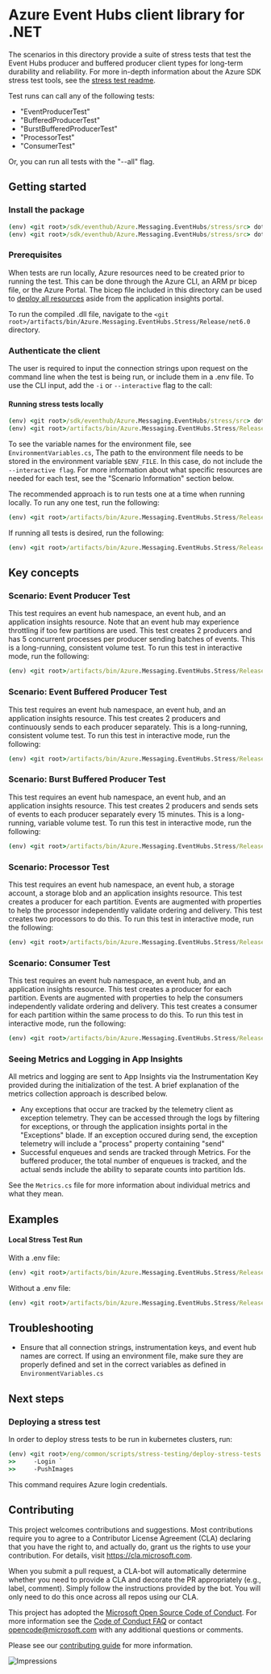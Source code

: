# Azure Event Hubs client library for .NET
The scenarios in this directory provide a suite of stress tests that test the Event Hubs producer and buffered producer client types for long-term durability and reliability. For more in-depth information about the Azure SDK stress test tools, see the [stress test readme](https://github.com/Azure/azure-sdk-tools/blob/main/tools/stress-cluster/chaos/README.md).

Test runs can call any of the following tests:
- "EventProducerTest"
- "BufferedProducerTest"
- "BurstBufferedProducerTest"
- "ProcessorTest"
- "ConsumerTest"

Or, you can run all tests with the "--all" flag.

## Getting started

### Install the package

```cmd
(env) <git root>/sdk/eventhub/Azure.Messaging.EventHubs/stress/src> dotnet clean
(env) <git root>/sdk/eventhub/Azure.Messaging.EventHubs/stress/src> dotnet publish
```

### Prerequisites

When tests are run locally, Azure resources need to be created prior to running the test. This can be done through the Azure CLI, an ARM pr bicep file, or the Azure Portal. The bicep file included in this directory can be used to [deploy all resources](https://docs.microsoft.com/azure/azure-resource-manager/bicep/deploy-to-resource-group?tabs=azure-cli) aside from the application insights portal.

To run the compiled .dll file, navigate to the `<git root>/artifacts/bin/Azure.Messaging.EventHubs.Stress/Release/net6.0` directory.

### Authenticate the client

The user is required to input the connection strings upon request on the command line when the test is being run, or include them in a .env file. To use the CLI input, add the `-i` or `--interactive` flag to the call:


#### Running stress tests locally
```cmd
(env) <git root>/sdk/eventhub/Azure.Messaging.EventHubs/stress/src> dotnet build './sdk/eventhub/Azure.Messaging.EventHubs/stress/src/' --configuration Release
(env) <git root>/artifacts/bin/Azure.Messaging.EventHubs.Stress/Release/net6.0> dotnet Azure.Messaging.EventHubs.Stress.dll --tests <test/s-to-run> --interactive
```

To see the variable names for the environment file, see `EnvironmentVariables.cs`, The path to the environment file needs to be stored in the environment variable `$ENV_FILE`. In this case, do not include the `--interactive flag`. For more information about what specific resources are needed for each test, see the "Scenario Information" section below. 

The recommended approach is to run tests one at a time when running locally.
To run any one test, run the following:
```cmd
(env) <git root>/artifacts/bin/Azure.Messaging.EventHubs.Stress/Release/net6.0> dotnet Azure.Messaging.EventHubs.Stress.dll --tests <test/s-to-run> --interactive
```
If running all tests is desired, run the following:
```cmd
(env) <git root>/artifacts/bin/Azure.Messaging.EventHubs.Stress/Release/net6.0> dotnet Azure.Messaging.EventHubs.Stress.dll --all --interactive
```

## Key concepts

### Scenario: Event Producer Test
This test requires an event hub namespace, an event hub, and an application insights resource. Note that an event hub may experience throttling if too few partitions are used. This test creates 2 producers and has 5 concurrent processes per producer sending batches of events. This is a long-running, consistent volume test. To run this test in interactive mode, run the following:
```cmd
(env) <git root>/artifacts/bin/Azure.Messaging.EventHubs.Stress/Release/net6.0> dotnet Azure.Messaging.EventHubs.Stress.dll --tests EventProducerTest --interactive
```

### Scenario: Event Buffered Producer Test
This test requires an event hub namespace, an event hub, and an application insights resource. This test creates 2 producers and continuously sends to each producer separately. This is a long-running, consistent volume test. To run this test in interactive mode, run the following:
```cmd
(env) <git root>/artifacts/bin/Azure.Messaging.EventHubs.Stress/Release/net6.0> dotnet Azure.Messaging.EventHubs.Stress.dll --tests BufferedProducerTest --interactive
```

### Scenario: Burst Buffered Producer Test
This test requires an event hub namespace, an event hub, and an application insights resource. This test creates 2 producers and sends sets of events to each producer separately every 15 minutes. This is a long-running, variable volume test. To run this test in interactive mode, run the following:
```cmd
(env) <git root>/artifacts/bin/Azure.Messaging.EventHubs.Stress/Release/net6.0> dotnet Azure.Messaging.EventHubs.Stress.dll --tests BurstBufferedProducerTest --interactive
```

### Scenario: Processor Test
This test requires an event hub namespace, an event hub, a storage account, a storage blob and an application insights resource. This test creates a producer for each partition. Events are augmented with properties to help the processor independently validate ordering and delivery. This test creates two processors to do this. To run this test in interactive mode, run the following:
```cmd
(env) <git root>/artifacts/bin/Azure.Messaging.EventHubs.Stress/Release/net6.0> dotnet Azure.Messaging.EventHubs.Stress.dll --tests ProcessorTest --interactive
```

### Scenario: Consumer Test
This test requires an event hub namespace, an event hub, and an application insights resource. This test creates a producer for each partition. Events are augmented with properties to help the consumers independently validate ordering and delivery. This test creates a consumer for each partition within the same process to do this. To run this test in interactive mode, run the following:
```cmd
(env) <git root>/artifacts/bin/Azure.Messaging.EventHubs.Stress/Release/net6.0> dotnet Azure.Messaging.EventHubs.Stress.dll --tests ConsumerTest --interactive
```

### Seeing Metrics and Logging in App Insights
All metrics and logging are sent to App Insights via the Instrumentation Key provided during the initialization of the test. A brief explanation of the metrics collection approach is described below.
- Any exceptions that occur are tracked by the telemetry client as exception telemetry. They can be accessed through the logs by filtering for exceptions, or through the application insights portal in the "Exceptions" blade. If an exception occured during send, the exception telemetry will include a "process" property containing "send"
- Successful enqueues and sends are tracked through Metrics. For the buffered producer, the total number of enqueues is tracked, and the actual sends include the ability to separate counts into partition Ids.

See the `Metrics.cs` file for more information about individual metrics and what they mean.

## Examples

#### Local Stress Test Run

With a .env file:
```cmd
(env) <git root>/artifacts/bin/Azure.Messaging.EventHubs.Stress/Release/net6.0> dotnet Azure.Messaging.EventHubs.Stress.dll --all
```

Without a .env file:
```cmd
(env) <git root>/artifacts/bin/Azure.Messaging.EventHubs.Stress/Release/net6.0> dotnet Azure.Messaging.EventHubs.Stress.dll --all --interactive
```

## Troubleshooting

- Ensure that all connection strings, instrumentation keys, and event hub names are correct. If using an environment file, make sure they are properly defined and set in the correct variables as defined in `EnvironmentVariables.cs`

## Next steps

### Deploying a stress test
In order to deploy stress tests to be run in kubernetes clusters, run:
```cmd 
(env) <git root>/eng/common/scripts/stress-testing/deploy-stress-tests.ps1 `
>>     -Login `
>>     -PushImages
```
This command requires Azure login credentials.

## Contributing

This project welcomes contributions and suggestions.  Most contributions require you to agree to a Contributor License Agreement (CLA) declaring that you have the right to, and actually do, grant us the rights to use your contribution. For details, visit https://cla.microsoft.com.

When you submit a pull request, a CLA-bot will automatically determine whether you need to provide a CLA and decorate the PR appropriately (e.g., label, comment). Simply follow the instructions provided by the bot. You will only need to do this once across all repos using our CLA.

This project has adopted the [Microsoft Open Source Code of Conduct](https://opensource.microsoft.com/codeofconduct/). For more information see the [Code of Conduct FAQ](https://opensource.microsoft.com/codeofconduct/faq/) or contact [opencode@microsoft.com](mailto:opencode@microsoft.com) with any additional questions or comments.

Please see our [contributing guide](https://github.com/Azure/azure-sdk-for-net/blob/main/sdk/eventhub/Azure.Messaging.EventHubs/CONTRIBUTING.md) for more information.
  
![Impressions](https://azure-sdk-impressions.azurewebsites.net/api/impressions/azure-sdk-for-net%2Fsdk%2Feventhub%2FAzure.Messaging.EventHubs%2Fstress%2FREADME.png)
